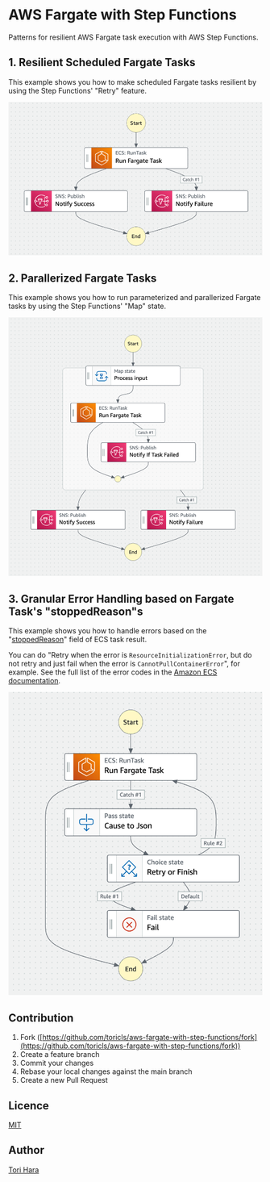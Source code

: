 # AWS Fargate with Step Functions

Patterns for resilient AWS Fargate task execution with AWS Step Functions.

## 1. Resilient Scheduled Fargate Tasks

This example shows you how to make scheduled Fargate tasks resilient by using the Step Functions' "Retry" feature.

[![resilient-scheduled-fargate-tasks](./1-resilient-scheduled-fargate-tasks/overview.png)](./1-resilient-scheduled-fargate-tasks)

## 2. Parallerized Fargate Tasks

This example shows you how to run parameterized and parallerized Fargate tasks by using the Step Functions' "Map" state.

[![parallelized-fargate-tasks](./2-parallelized-fargate-tasks/overview.png)](./2-parallelized-fargate-tasks)

## 3. Granular Error Handling based on Fargate Task's "stoppedReason"s

This example shows you how to handle errors based on the "[stoppedReason](https://docs.aws.amazon.com/AmazonECS/latest/developerguide/stopped-task-errors.html)" field of ECS task result.

You can do "Retry when the error is `ResourceInitializationError`, but do not retry and just fail when the error is `CannotPullContainerError`", for example. See the full list of the error codes in the [Amazon ECS documentation](https://docs.aws.amazon.com/AmazonECS/latest/userguide/stopped-task-error-codes.html).

[![stoppedreason-based-error-handling](./3-stoppedreason-based-error-handling/overview.png)](./3-stoppedreason-based-error-handling)

## Contribution

1. Fork ([https://github.com/toricls/aws-fargate-with-step-functions/fork](https://github.com/toricls/aws-fargate-with-step-functions/fork))
1. Create a feature branch
1. Commit your changes
1. Rebase your local changes against the main branch
1. Create a new Pull Request

## Licence

[MIT](LICENSE)

## Author

[Tori Hara](https://github.com/toricls)
